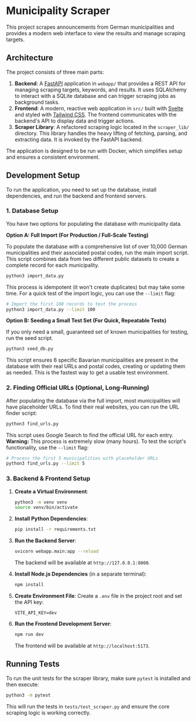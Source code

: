 # Municipality Scraper

This project scrapes announcements from German municipalities and provides a modern web interface to view the results and manage scraping targets.

## Architecture

The project consists of three main parts:

1.  **Backend**: A [FastAPI](https://fastapi.tiangolo.com/) application in `webapp/` that provides a REST API for managing scraping targets, keywords, and results. It uses SQLAlchemy to interact with a SQLite database and can trigger scraping jobs as background tasks.
2.  **Frontend**: A modern, reactive web application in `src/` built with [Svelte](https://svelte.dev/) and styled with [Tailwind CSS](https://tailwindcss.com/). The frontend communicates with the backend's API to display data and trigger actions.
3.  **Scraper Library**: A refactored scraping logic located in the `scraper_lib/` directory. This library handles the heavy lifting of fetching, parsing, and extracting data. It is invoked by the FastAPI backend.

The application is designed to be run with Docker, which simplifies setup and ensures a consistent environment.

## Development Setup

To run the application, you need to set up the database, install dependencies, and run the backend and frontend servers.

### 1. Database Setup

You have two options for populating the database with municipality data.

**Option A: Full Import (For Production / Full-Scale Testing)**

To populate the database with a comprehensive list of over 10,000 German municipalities and their associated postal codes, run the main import script. This script combines data from two different public datasets to create a complete record for each municipality.

```bash
python3 import_data.py
```
This process is idempotent (it won't create duplicates) but may take some time. For a quick test of the import logic, you can use the `--limit` flag:

```bash
# Import the first 100 records to test the process
python3 import_data.py --limit 100
```

**Option B: Seeding a Small Test Set (For Quick, Repeatable Tests)**

If you only need a small, guaranteed set of known municipalities for testing, run the seed script.

```bash
python3 seed_db.py
```
This script ensures 6 specific Bavarian municipalities are present in the database with their real URLs and postal codes, creating or updating them as needed. This is the fastest way to get a usable test environment.

### 2. Finding Official URLs (Optional, Long-Running)

After populating the database via the full import, most municipalities will have placeholder URLs. To find their real websites, you can run the URL finder script:

```bash
python3 find_urls.py
```
This script uses Google Search to find the official URL for each entry. **Warning:** This process is extremely slow (many hours). To test the script's functionality, use the `--limit` flag:

```bash
# Process the first 5 municipalities with placeholder URLs
python3 find_urls.py --limit 5
```

### 3. Backend & Frontend Setup

1.  **Create a Virtual Environment**:
    ```bash
    python3 -m venv venv
    source venv/bin/activate
    ```

2.  **Install Python Dependencies**:
    ```bash
    pip install -r requirements.txt
    ```

3.  **Run the Backend Server**:
    ```bash
    uvicorn webapp.main:app --reload
    ```
    The backend will be available at `http://127.0.0.1:8000`.

4.  **Install Node.js Dependencies** (in a separate terminal):
    ```bash
    npm install
    ```

5.  **Create Environment File**:
    Create a `.env` file in the project root and set the API key:
    ```env
    VITE_API_KEY=dev
    ```

6.  **Run the Frontend Development Server**:
    ```bash
    npm run dev
    ```
    The frontend will be available at `http://localhost:5173`.

## Running Tests

To run the unit tests for the scraper library, make sure `pytest` is installed and then execute:

```bash
python3 -m pytest
```
This will run the tests in `tests/test_scraper.py` and ensure the core scraping logic is working correctly.